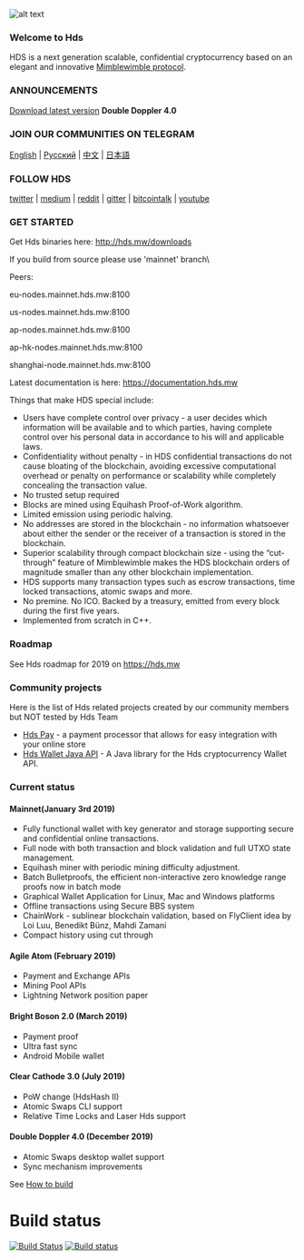
![alt text](https://s3.eu-central-1.amazonaws.com/website-storage.hds.mw/media/homepage/scc/scc-1.jpg "Hds Logo")

### Welcome to Hds


HDS is a next generation scalable, confidential cryptocurrency based on an elegant and innovative [Mimblewimble protocol](https://docs.hds.mw/Mimblewimble.pdf).

### ANNOUNCEMENTS


[Download latest version](http://hds.mw/downloads)
**Double Doppler 4.0**


### JOIN OUR COMMUNITIES ON TELEGRAM

[English](https://t.me/HdsPrivacy) | [Русский](https://t.me/Hds_RU) | [中文](https://t.me/hdschina) | [日本語](https://t.me/hdsjp)

### FOLLOW HDS 

[twitter](https://twitter.com/hdsprivacy) | [medium](https://medium.com/hds-mw) | [reddit](https://www.reddit.com/r/hdsprivacy/) | [gitter](https://gitter.im/hdsprivacy/Lobby) | [bitcointalk](https://bitcointalk.org/index.php?topic=5052151.0) | [youtube](https://www.youtube.com/channel/UCddqBnfSPWibf4f8OnEJm_w?)


### GET STARTED


Get Hds binaries here: http://hds.mw/downloads

If you build from source please use 'mainnet' branch\

Peers:

eu-nodes.mainnet.hds.mw:8100

us-nodes.mainnet.hds.mw:8100

ap-nodes.mainnet.hds.mw:8100

ap-hk-nodes.mainnet.hds.mw:8100

shanghai-node.mainnet.hds.mw:8100

Latest documentation is here: https://documentation.hds.mw

Things that make HDS special include:

* Users have complete control over privacy - a user decides which information will be available and to which parties, having complete control over his personal data in accordance to his will and applicable laws.
* Confidentiality without penalty - in HDS confidential transactions do not cause bloating of the blockchain, avoiding excessive computational overhead or penalty on performance or scalability while completely concealing the transaction value.
* No trusted setup required
* Blocks are mined using Equihash Proof-of-Work algorithm.
* Limited emission using periodic halving.
* No addresses are stored in the blockchain - no information whatsoever about either the sender or the receiver of a transaction is stored in the blockchain.
* Superior scalability through compact blockchain size - using the “cut-through” feature of
Mimblewimble makes the HDS blockchain orders of magnitude smaller than any other
blockchain implementation.
* HDS supports many transaction types such as escrow transactions, time locked
transactions, atomic swaps and more.
* No premine. No ICO. Backed by a treasury, emitted from every block during the first five
years.
* Implemented from scratch in C++.


### Roadmap

See Hds roadmap for 2019 on https://hds.mw

### Community projects

Here is the list of Hds related projects created by our community members but NOT tested by Hds Team

* [Hds Pay](https://github.com/vsnation/HdsPay) - a payment processor that allows for easy integration with your online store
* [Hds Wallet Java API](https://github.com/hdsfan/java-hds-api) - A Java library for the Hds cryptocurrency Wallet API.

### Current status

#### Mainnet(January 3rd 2019)

- Fully functional wallet with key generator and storage supporting secure and confidential online transactions.
- Full node with both transaction and block validation and full UTXO state management.
- Equihash miner with periodic mining difficulty adjustment.
- Batch Bulletproofs, the efficient non-interactive zero knowledge range proofs now in batch mode
- Graphical Wallet Application for Linux, Mac and Windows platforms
- Offline transactions using Secure BBS system
- ChainWork - sublinear blockchain validation, based on FlyClient idea by Loi Luu, Benedikt Bünz, Mahdi Zamani
- Compact history using cut through

#### Agile Atom (February 2019)

- Payment and Exchange APIs
- Mining Pool APIs
- Lightning Network position paper

#### Bright Boson 2.0 (March 2019)
- Payment proof
- Ultra fast sync
- Android Mobile wallet

#### Clear Cathode 3.0 (July 2019)
- PoW change (HdsHash II)
- Atomic Swaps CLI support
- Relative Time Locks and Laser Hds support

#### Double Doppler 4.0 (December 2019)
- Atomic Swaps desktop wallet support
- Sync mechanism improvements


See [How to build](https://github.com/hadescoincom/hds-ui/wiki/How-to-build-Hds-desktop-UI)

# Build status
[![Build Status](https://travis-ci.org/HdsCOM/hds-ui.svg?branch=master)](https://travis-ci.org/HdsCOM/hds-ui)
[![Build status](https://ci.appveyor.com/api/projects/status/03rat1ixbo5gt41y/branch/master?svg=true)](https://ci.appveyor.com/project/hds-mw/hds-ui/branch/master)

